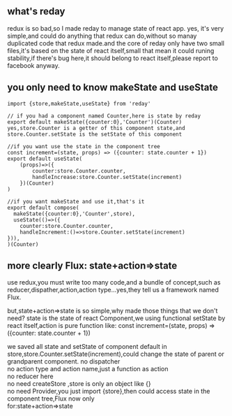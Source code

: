 
## what's reday
redux is so bad,so I made reday to manage state of react app. yes, it's very simple,and could do anything that redux can do,without so manay duplicated code that redux made.and the core of reday only have two small files,it's based on the state of react itself,small that mean it could runing  stability,if there's bug here,it should belong to react itself,please report to facebook anyway.

## you only need to know makeState and useState

    import {store,makeState,useState} from 'reday'
    
    // if you had a component named Counter,here is state by reday
    export default makeState({counter:0},'Counter')(Counter)
    yes,store.Counter is a getter of this component state,and store.Counter.setState is the setState of this component

    //if you want use the state in the component tree    
    const increment=(state, props) => ({counter: state.counter + 1})
    export default useState(
        (props)=>({
            counter:store.Counter.counter,
            handleIncrease:store.Counter.setState(increment)
        })(Counter)
    )

    //if you want makeState and use it,that's it
    export default compose(  
      makeState({counter:0},'Counter',store),
      useState(()=>({
        counter:store.Counter.counter,
        handleIncrement:()=>store.Counter.setState(increment)
    })),
    )(Counter)

## more clearly Flux: state+action=>state
  use redux,you must write too many code,and a bundle of concept,such as reducer,dispather,action,action type...yes,they tell us a framework named Flux.  

  but,state+action=>state is so simple,why made those things that we don't need? state is the state of react Component,we using functional setState by react itself,action is pure function like:
    const increment=(state, props) => ({counter: state.counter + 1})
  
  we saved all state and setState of component default in store,store.Counter.setState(increment),could change the state of parent or grandparent component.
  no dispatcher  
  no action type and action name,just a function as action  
  no reducer here  
  no need createStore ,store is only an object like {}  
  no need Provider,you just import {store},then could access state in the component tree,Flux now only  
  for:state+action=>state  
  



